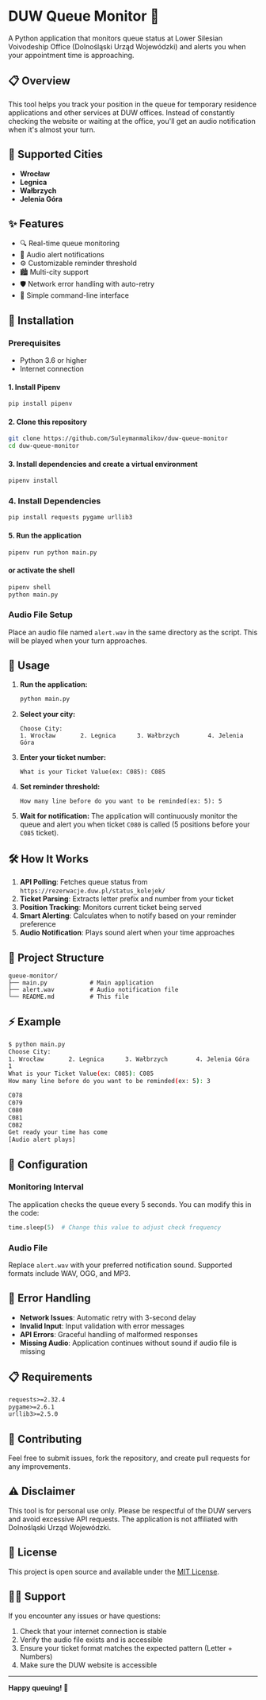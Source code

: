 # DUW Queue Monitor 🎫

A Python application that monitors queue status at Lower Silesian Voivodeship Office (Dolnośląski Urząd Wojewódzki) and alerts you when your appointment time is approaching.

## 📋 Overview

This tool helps you track your position in the queue for temporary residence applications and other services at DUW offices. Instead of constantly checking the website or waiting at the office, you'll get an audio notification when it's almost your turn.

## 🏢 Supported Cities

- **Wrocław**
- **Legnica**
- **Wałbrzych**
- **Jelenia Góra**

## ✨ Features

- 🔍 Real-time queue monitoring
- 🔔 Audio alert notifications
- ⚙️ Customizable reminder threshold
- 🏙️ Multi-city support
- 🛡️ Network error handling with auto-retry
- 📱 Simple command-line interface

## 🚀 Installation

### Prerequisites

- Python 3.6 or higher
- Internet connection

#### 1. Install Pipenv

```bash
pip install pipenv
```

#### 2. Clone this repository

```bash
git clone https://github.com/Suleymanmalikov/duw-queue-monitor
cd duw-queue-monitor
```

#### 3. Install dependencies and create a virtual environment

```bash
pipenv install
```

### 4. Install Dependencies

```bash
pip install requests pygame urllib3
```

#### 5. Run the application

```bash
pipenv run python main.py
```

#### or activate the shell

```bash
pipenv shell
python main.py
```

### Audio File Setup

Place an audio file named `alert.wav` in the same directory as the script. This will be played when your turn approaches.

## 📖 Usage

1. **Run the application:**

   ```bash
   python main.py
   ```

2. **Select your city:**

   ```
   Choose City:
   1. Wrocław       2. Legnica      3. Wałbrzych        4. Jelenia Góra
   ```

3. **Enter your ticket number:**

   ```
   What is your Ticket Value(ex: C085): C085
   ```

4. **Set reminder threshold:**

   ```
   How many line before do you want to be reminded(ex: 5): 5
   ```

5. **Wait for notification:**
   The application will continuously monitor the queue and alert you when ticket `C080` is called (5 positions before your `C085` ticket).

## 🛠️ How It Works

1. **API Polling**: Fetches queue status from `https://rezerwacje.duw.pl/status_kolejek/`
2. **Ticket Parsing**: Extracts letter prefix and number from your ticket
3. **Position Tracking**: Monitors current ticket being served
4. **Smart Alerting**: Calculates when to notify based on your reminder preference
5. **Audio Notification**: Plays sound alert when your time approaches

## 📁 Project Structure

```
queue-monitor/
├── main.py            # Main application
├── alert.wav          # Audio notification file
└── README.md          # This file
```

## ⚡ Example

```bash
$ python main.py
Choose City:
1. Wrocław       2. Legnica      3. Wałbrzych        4. Jelenia Góra
1
What is your Ticket Value(ex: C085): C085
How many line before do you want to be reminded(ex: 5): 3

C078
C079
C080
C081
C082
Get ready your time has come
[Audio alert plays]
```

## 🔧 Configuration

### Monitoring Interval

The application checks the queue every 5 seconds. You can modify this in the code:

```python
time.sleep(5)  # Change this value to adjust check frequency
```

### Audio File

Replace `alert.wav` with your preferred notification sound. Supported formats include WAV, OGG, and MP3.

## 🚨 Error Handling

- **Network Issues**: Automatic retry with 3-second delay
- **Invalid Input**: Input validation with error messages
- **API Errors**: Graceful handling of malformed responses
- **Missing Audio**: Application continues without sound if audio file is missing

## 📋 Requirements

```txt
requests>=2.32.4
pygame>=2.6.1
urllib3>=2.5.0
```

## 🤝 Contributing

Feel free to submit issues, fork the repository, and create pull requests for any improvements.

## ⚠️ Disclaimer

This tool is for personal use only. Please be respectful of the DUW servers and avoid excessive API requests. The application is not affiliated with Dolnośląski Urząd Wojewódzki.

## 📄 License

This project is open source and available under the [MIT License](LICENSE).

## 🙋‍♂️ Support

If you encounter any issues or have questions:

1. Check that your internet connection is stable
2. Verify the audio file exists and is accessible
3. Ensure your ticket format matches the expected pattern (Letter + Numbers)
4. Make sure the DUW website is accessible

---

**Happy queuing! 🎯**
